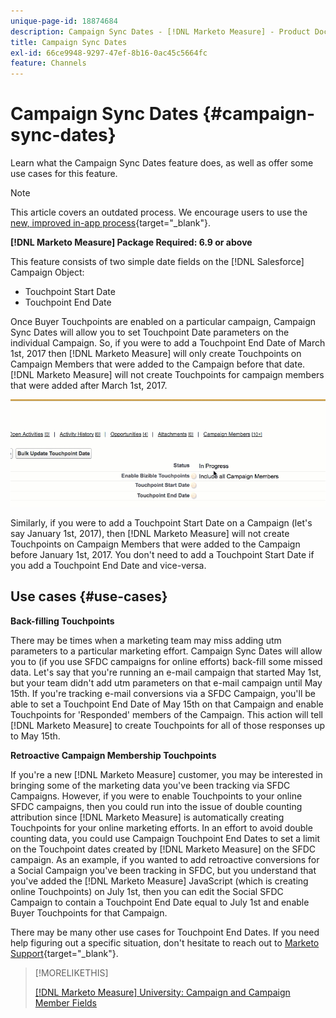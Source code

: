 ```yaml
---
unique-page-id: 18874684
description: Campaign Sync Dates - [!DNL Marketo Measure] - Product Documentation
title: Campaign Sync Dates
exl-id: 66ce9948-9297-47ef-8b16-0ac45c5664fc
feature: Channels
---
```

# Campaign Sync Dates {#campaign-sync-dates}

Learn what the Campaign Sync Dates feature does, as well as offer some use cases for this feature.

>[!NOTE]
>
>This article covers an outdated process. We encourage users to use the [new, improved in-app process](/help/channel-tracking-and-setup/offline-channels/custom-campaign-sync.md){target="_blank"}.

**[!DNL Marketo Measure] Package Required: 6.9 or above**

This feature consists of two simple date fields on the [!DNL Salesforce] Campaign Object:

* Touchpoint Start Date
* Touchpoint End Date

Once Buyer Touchpoints are enabled on a particular campaign, Campaign Sync Dates will allow you to set Touchpoint Date parameters on the individual Campaign. So, if you were to add a Touchpoint End Date of March 1st, 2017 then [!DNL Marketo Measure] will only create Touchpoints on Campaign Members that were added to the Campaign before that date. [!DNL Marketo Measure] will not create Touchpoints for campaign members that were added after March 1st, 2017.

![](assets/1.gif)

Similarly, if you were to add a Touchpoint Start Date on a Campaign (let's say January 1st, 2017), then [!DNL Marketo Measure] will not create Touchpoints on Campaign Members that were added to the Campaign before January 1st, 2017. You don't need to add a Touchpoint Start Date if you add a Touchpoint End Date and vice-versa.

## Use cases {#use-cases}

**Back-filling Touchpoints**

There may be times when a marketing team may miss adding utm parameters to a particular marketing effort. Campaign Sync Dates will allow you to (if you use SFDC campaigns for online efforts) back-fill some missed data. Let's say that you're running an e-mail campaign that started May 1st, but your team didn't add utm parameters on that e-mail campaign until May 15th. If you're tracking e-mail conversions via a SFDC Campaign, you'll be able to set a Touchpoint End Date of May 15th on that Campaign and enable Touchpoints for 'Responded' members of the Campaign. This action will tell [!DNL Marketo Measure] to create Touchpoints for all of those responses up to May 15th.

**Retroactive Campaign Membership Touchpoints**

If you're a new [!DNL Marketo Measure] customer, you may be interested in bringing some of the marketing data you've been tracking via SFDC Campaigns. However, if you were to enable Touchpoints to your online SFDC campaigns, then you could run into the issue of double counting attribution since [!DNL Marketo Measure] is automatically creating Touchpoints for your online marketing efforts. In an effort to avoid double counting data, you could use Campaign Touchpoint End Dates to set a limit on the Touchpoint dates created by [!DNL Marketo Measure] on the SFDC campaign. As an example, if you wanted to add retroactive conversions for a Social Campaign you've been tracking in SFDC, but you understand that you've added the [!DNL Marketo Measure] JavaScript (which is creating online Touchpoints) on July 1st, then you can edit the Social SFDC Campaign to contain a Touchpoint End Date equal to July 1st and enable Buyer Touchpoints for that Campaign.

There may be many other use cases for Touchpoint End Dates. If you need help figuring out a specific situation, don't hesitate to reach out to [Marketo Support](https://nation.marketo.com/t5/support/ct-p/Support){target="_blank"}.

>[!MORELIKETHIS]
>
>[[!DNL Marketo Measure] University: Campaign and Campaign Member Fields](https://learn.bizible.com/2-bizible-customization/137720https://universityonline.marketo.com/courses/bizible-fundamentals-channel-management/#/page/5c63007334d9f0367662b758)
